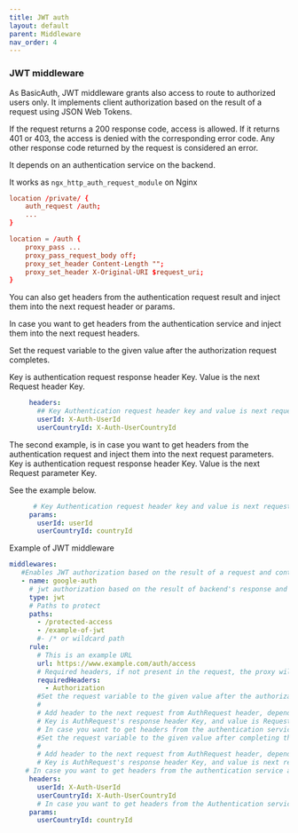 ```yaml
---
title: JWT auth
layout: default
parent: Middleware
nav_order: 4
---
```



### JWT middleware

As BasicAuth, JWT middleware grants also access to route to authorized users only.
It implements client authorization based on the result of a request using JSON Web Tokens.

If the request returns a 200 response code, access is allowed.
If it returns 401 or 403, the access is denied with the corresponding error code. Any other response code returned by the request is considered an error.

It depends on an authentication service on the backend.

It works as  `ngx_http_auth_request_module` on Nginx
```conf
location /private/ {
    auth_request /auth;
    ...
}

location = /auth {
    proxy_pass ...
    proxy_pass_request_body off;
    proxy_set_header Content-Length "";
    proxy_set_header X-Original-URI $request_uri;
}
```

You can also get headers from the authentication request result and inject them into the next request header or params.

In case you want to get headers from the authentication service and inject them into the next request headers.

Set the request variable to the given value after the authorization request completes.

Key is authentication request response header Key. Value is the next Request header Key.

```yaml
     headers:
       ## Key Authentication request header key and value is next request header key
       userId: X-Auth-UserId
       userCountryId: X-Auth-UserCountryId
```
The second example, is in case you want to get headers from the authentication request and inject them into the next request parameters.
Key is authentication request response header Key. Value is the next Request parameter Key.

See the example below.

```yaml
      # Key Authentication request header key and value is next request parameter key
     params:
       userId: userId
       userCountryId: countryId
```
Example of JWT middleware
```yaml
middlewares:
   #Enables JWT authorization based on the result of a request and continues the request.
   - name: google-auth
     # jwt authorization based on the result of backend's response and continue the request when the client is authorized
     type: jwt
     # Paths to protect
     paths:
       - /protected-access
       - /example-of-jwt
       #- /* or wildcard path
     rule:
       # This is an example URL
       url: https://www.example.com/auth/access
       # Required headers, if not present in the request, the proxy will return 403
       requiredHeaders:
         - Authorization
       #Set the request variable to the given value after the authorization request completes.
       #
       # Add header to the next request from AuthRequest header, depending on your requirements
       # Key is AuthRequest's response header Key, and value is Request's header Key
       # In case you want to get headers from the authentication service and inject them into the next request header or parameters,
       #Set the request variable to the given value after completing the authorization request.
       #
       # Add header to the next request from AuthRequest header, depending on your requirements
       # Key is AuthRequest's response header Key, and value is next request header Key
    # In case you want to get headers from the authentication service and inject them into the next request headers.
     headers:
       userId: X-Auth-UserId
       userCountryId: X-Auth-UserCountryId
       # In case you want to get headers from the Authentication service and inject them to the next request params.
     params:
       userCountryId: countryId
```